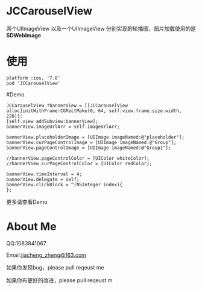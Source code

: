 # JCCarouselView
两个UIImageView 以及一个UIImageView 分别实现的轮播图，图片加载使用的是**SDWebImage**

# 使用

```
platform :ios, '7.0'
pod 'JCCarouselView' 
```

#Demo

```
JCCarouselView *bannerView = [[JCCarouselView alloc]initWithFrame:CGRectMake(0, 64, self.view.frame.size.width, 220)];
[self.view addSubview:bannerView];
bannerView.imageUrlArr = self.imageUrlArr;

bannerView.placeholderImage = [UIImage imageNamed:@"placeholder"];
bannerView.curPageControlImage = [UIImage imageNamed:@"Group"];
bannerView.pageControlImage = [UIImage imageNamed:@"Group1"];

//bannerView.pageControlColor = [UIColor whiteColor];
//bannerView.curPageControlColor = [UIColor redColor];

bannerView.timeInterval = 4;
bannerView.delegate = self;
bannerView.clickBlock = ^(NSInteger index){
};    
```
更多请查看Demo

# About Me

QQ:1083841067

Email:jiacheng_zheng@163.com

如果你发现bug，please pull reqeust me 

如果你有更好的改进，please pull reqeust m
